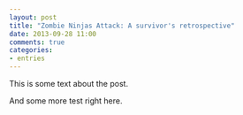 ```yaml
---
layout: post
title: "Zombie Ninjas Attack: A survivor's retrospective"
date: 2013-09-28 11:00
comments: true
categories: 
- entries
---
```

This is some text about the post.

And some more test right here.